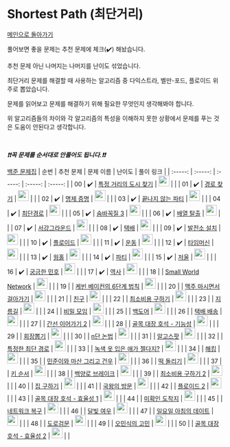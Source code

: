 # Shortest Path (최단거리)

[메인으로 돌아가기](https://github.com/tony9402/baekjoon)

풀어보면 좋을 문제는 추천 문제에 체크(:heavy_check_mark:) 해놨습니다.

추천 문제 아닌 나머지는 나머지를 난이도 섞었습니다.

최단거리 문제를 해결할 때 사용하는 알고리즘 중 다익스트라, 벨만-포드, 플로이드 위주로 뽑았습니다.

문제를 읽어보고 문제를 해결하기 위해 필요한 무엇인지 생각해봐야 합니다.

위 알고리즘들의 차이와 각 알고리즘의 특성을 이해하지 못한 상황에서 문제를 푸는 것은 도움이 안된다고 생각합니다.

<br>

***❗️❗️꼭 문제를 순서대로 안풀어도 됩니다.❗️❗️***

[백준 문제집](https://www.acmicpc.net/workbook/view/7273)
|          순번          |        추천 문제         |        문제 이름         |         난이도          |        풀이 링크         |
| :-----: | :-----: | :-----: | :-----: | :-----: |
| 00 |  :heavy_check_mark:  | <a href="http://boj.kr/18352" target="_blank">특정 거리의 도시 찾기</a> | <img height="25px" width="25px=" src="https://static.solved.ac/tier_small/9.svg"/> |                      |
| 01 |  :heavy_check_mark:  | <a href="http://boj.kr/11403" target="_blank">경로 찾기</a> | <img height="25px" width="25px=" src="https://static.solved.ac/tier_small/10.svg"/> |                      |
| 02 |  :heavy_check_mark:  | <a href="http://boj.kr/2224" target="_blank">명제 증명</a> | <img height="25px" width="25px=" src="https://static.solved.ac/tier_small/10.svg"/> |                      |
| 03 |  :heavy_check_mark:  | <a href="http://boj.kr/11265" target="_blank">끝나지 않는 파티</a> | <img height="25px" width="25px=" src="https://static.solved.ac/tier_small/10.svg"/> |                      |
| 04 |  :heavy_check_mark:  | <a href="http://boj.kr/1753" target="_blank">최단경로</a> | <img height="25px" width="25px=" src="https://static.solved.ac/tier_small/11.svg"/> |                      |
| 05 |  :heavy_check_mark:  | <a href="http://boj.kr/13549" target="_blank">숨바꼭질 3</a> | <img height="25px" width="25px=" src="https://static.solved.ac/tier_small/11.svg"/> |                      |
| 06 |  :heavy_check_mark:  | <a href="http://boj.kr/11909" target="_blank">배열 탈출</a> | <img height="25px" width="25px=" src="https://static.solved.ac/tier_small/11.svg"/> |                      |
| 07 |  :heavy_check_mark:  | <a href="http://boj.kr/14938" target="_blank">서강그라운드</a> | <img height="25px" width="25px=" src="https://static.solved.ac/tier_small/12.svg"/> |                      |
| 08 |  :heavy_check_mark:  | <a href="http://boj.kr/1719" target="_blank">택배</a> | <img height="25px" width="25px=" src="https://static.solved.ac/tier_small/12.svg"/> |                      |
| 09 |  :heavy_check_mark:  | <a href="http://boj.kr/1277" target="_blank">발전소 설치</a> | <img height="25px" width="25px=" src="https://static.solved.ac/tier_small/12.svg"/> |                      |
| 10 |  :heavy_check_mark:  | <a href="http://boj.kr/11404" target="_blank">플로이드</a> | <img height="25px" width="25px=" src="https://static.solved.ac/tier_small/12.svg"/> |                      |
| 11 |  :heavy_check_mark:  | <a href="http://boj.kr/1956" target="_blank">운동</a> | <img height="25px" width="25px=" src="https://static.solved.ac/tier_small/12.svg"/> |                      |
| 12 |  :heavy_check_mark:  | <a href="http://boj.kr/11657" target="_blank">타임머신</a> | <img height="25px" width="25px=" src="https://static.solved.ac/tier_small/12.svg"/> |                      |
| 13 |  :heavy_check_mark:  | <a href="http://boj.kr/1865" target="_blank">웜홀</a> | <img height="25px" width="25px=" src="https://static.solved.ac/tier_small/12.svg"/> |                      |
| 14 |  :heavy_check_mark:  | <a href="http://boj.kr/1238" target="_blank">파티</a> | <img height="25px" width="25px=" src="https://static.solved.ac/tier_small/13.svg"/> |                      |
| 15 |  :heavy_check_mark:  | <a href="http://boj.kr/10159" target="_blank">저울</a> | <img height="25px" width="25px=" src="https://static.solved.ac/tier_small/13.svg"/> |                      |
| 16 |  :heavy_check_mark:  | <a href="http://boj.kr/1507" target="_blank">궁금한 민호</a> | <img height="25px" width="25px=" src="https://static.solved.ac/tier_small/13.svg"/> |                      |
| 17 |  :heavy_check_mark:  | <a href="http://boj.kr/1613" target="_blank">역사</a> | <img height="25px" width="25px=" src="https://static.solved.ac/tier_small/13.svg"/> |                      |
| 18 |                      | <a href="http://boj.kr/18243" target="_blank">Small World Network</a> | <img height="25px" width="25px=" src="https://static.solved.ac/tier_small/9.svg"/> |                      |
| 19 |                      | <a href="http://boj.kr/1389" target="_blank">케빈 베이컨의 6단계 법칙</a> | <img height="25px" width="25px=" src="https://static.solved.ac/tier_small/10.svg"/> |                      |
| 20 |                      | <a href="http://boj.kr/9205" target="_blank">맥주 마시면서 걸아가기</a> | <img height="25px" width="25px=" src="https://static.solved.ac/tier_small/10.svg"/> |                      |
| 21 |                      | <a href="http://boj.kr/1058" target="_blank">친구</a> | <img height="25px" width="25px=" src="https://static.solved.ac/tier_small/10.svg"/> |                      |
| 22 |                      | <a href="http://boj.kr/1916" target="_blank">최소비용 구하기</a> | <img height="25px" width="25px=" src="https://static.solved.ac/tier_small/11.svg"/> |                      |
| 23 |                      | <a href="http://boj.kr/1446" target="_blank">지름길</a> | <img height="25px" width="25px=" src="https://static.solved.ac/tier_small/11.svg"/> |                      |
| 24 |                      | <a href="http://boj.kr/13424" target="_blank">비밀 모임</a> | <img height="25px" width="25px=" src="https://static.solved.ac/tier_small/11.svg"/> |                      |
| 25 |                      | <a href="http://boj.kr/17396" target="_blank">백도어</a> | <img height="25px" width="25px=" src="https://static.solved.ac/tier_small/11.svg"/> |                      |
| 26 |                      | <a href="http://boj.kr/5972" target="_blank">택배 배송</a> | <img height="25px" width="25px=" src="https://static.solved.ac/tier_small/11.svg"/> |                      |
| 27 |                      | <a href="http://boj.kr/14284" target="_blank">간선 이어가기 2</a> | <img height="25px" width="25px=" src="https://static.solved.ac/tier_small/11.svg"/> |                      |
| 28 |                      | <a href="http://boj.kr/20168" target="_blank">골목 대장 호석 - 기능성</a> | <img height="25px" width="25px=" src="https://static.solved.ac/tier_small/11.svg"/> |                      |
| 29 |                      | <a href="http://boj.kr/2660" target="_blank">회장뽑기</a> | <img height="25px" width="25px=" src="https://static.solved.ac/tier_small/11.svg"/> |                      |
| 30 |                      | <a href="http://boj.kr/15723" target="_blank">n단 논법</a> | <img height="25px" width="25px=" src="https://static.solved.ac/tier_small/11.svg"/> |                      |
| 31 |                      | <a href="http://boj.kr/1261" target="_blank">알고스팟</a> | <img height="25px" width="25px=" src="https://static.solved.ac/tier_small/12.svg"/> |                      |
| 32 |                      | <a href="http://boj.kr/1504" target="_blank">특정한 최단 경로</a> | <img height="25px" width="25px=" src="https://static.solved.ac/tier_small/12.svg"/> |                      |
| 33 |                      | <a href="http://boj.kr/4485" target="_blank">녹색 옷 입은 애가 젤다지?</a> | <img height="25px" width="25px=" src="https://static.solved.ac/tier_small/12.svg"/> |                      |
| 34 |                      | <a href="http://boj.kr/10282" target="_blank">해킹</a> | <img height="25px" width="25px=" src="https://static.solved.ac/tier_small/12.svg"/> |                      |
| 35 |                      | <a href="http://boj.kr/18223" target="_blank">민준이와 마산 그리고 건우</a> | <img height="25px" width="25px=" src="https://static.solved.ac/tier_small/12.svg"/> |                      |
| 36 |                      | <a href="http://boj.kr/20007" target="_blank">떡 돌리기</a> | <img height="25px" width="25px=" src="https://static.solved.ac/tier_small/12.svg"/> |                      |
| 37 |                      | <a href="http://boj.kr/2458" target="_blank">키 순서</a> | <img height="25px" width="25px=" src="https://static.solved.ac/tier_small/12.svg"/> |                      |
| 38 |                      | <a href="http://boj.kr/11562" target="_blank">백양로 브레이크</a> | <img height="25px" width="25px=" src="https://static.solved.ac/tier_small/12.svg"/> |                      |
| 39 |                      | <a href="http://boj.kr/11779" target="_blank">최소비용 구하기 2</a> | <img height="25px" width="25px=" src="https://static.solved.ac/tier_small/13.svg"/> |                      |
| 40 |                      | <a href="http://boj.kr/13911" target="_blank">집 구하기</a> | <img height="25px" width="25px=" src="https://static.solved.ac/tier_small/13.svg"/> |                      |
| 41 |                      | <a href="http://boj.kr/2982" target="_blank">국왕의 방문</a> | <img height="25px" width="25px=" src="https://static.solved.ac/tier_small/13.svg"/> |                      |
| 42 |                      | <a href="http://boj.kr/11780" target="_blank">플로이드 2</a> | <img height="25px" width="25px=" src="https://static.solved.ac/tier_small/13.svg"/> |                      |
| 43 |                      | <a href="http://boj.kr/20182" target="_blank">골목 대장 호석 - 효율성 1</a> | <img height="25px" width="25px=" src="https://static.solved.ac/tier_small/14.svg"/> |                      |
| 44 |                      | <a href="http://boj.kr/9370" target="_blank">미확인 도착지</a> | <img height="25px" width="25px=" src="https://static.solved.ac/tier_small/14.svg"/> |                      |
| 45 |                      | <a href="http://boj.kr/2211" target="_blank">네트워크 복구</a> | <img height="25px" width="25px=" src="https://static.solved.ac/tier_small/14.svg"/> |                      |
| 46 |                      | <a href="http://boj.kr/16118" target="_blank">달빛 여우</a> | <img height="25px" width="25px=" src="https://static.solved.ac/tier_small/14.svg"/> |                      |
| 47 |                      | <a href="http://boj.kr/1445" target="_blank">일요일 아침의 데이트</a> | <img height="25px" width="25px=" src="https://static.solved.ac/tier_small/14.svg"/> |                      |
| 48 |                      | <a href="http://boj.kr/2307" target="_blank">도로검문</a> | <img height="25px" width="25px=" src="https://static.solved.ac/tier_small/14.svg"/> |                      |
| 49 |                      | <a href="http://boj.kr/1219" target="_blank">오민식의 고민</a> | <img height="25px" width="25px=" src="https://static.solved.ac/tier_small/14.svg"/> |                      |
| 50 |                      | <a href="http://boj.kr/20183" target="_blank">골목 대장 호석 - 효율성 2</a> | <img height="25px" width="25px=" src="https://static.solved.ac/tier_small/15.svg"/> |                      |

